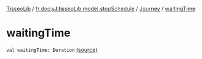 [TisseoLib](../../index.md) / [fr.docjyJ.tisseoLib.model.stopSchedule](../index.md) / [Journey](index.md) / [waitingTime](./waiting-time.md)

# waitingTime

`val waitingTime: Duration` [(source)](https://github.com/docjyJ/TisseoLib/tree/master/src/main/kotlin/fr/docjyJ/tisseoLib/model/stopSchedule/Journey.kt#L14)